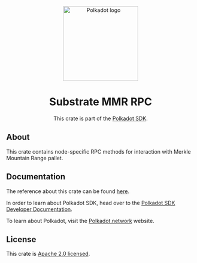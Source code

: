 <div align="center">

<img src="https://raw.githubusercontent.com/paritytech/polkadot-sdk/rzadp/readmes/docs/images/Polkadot_Logo_Horizontal_Pink_BlackOnWhite.png" alt="Polkadot logo" width="200">

# Substrate MMR RPC

This crate is part of the [Polkadot SDK](https://github.com/paritytech/polkadot-sdk/).

</div>

## About

This crate contains node-specific RPC methods for interaction with Merkle Mountain Range pallet.

## Documentation

The reference about this crate can be found [here](https://paritytech.github.io/polkadot-sdk/master/mmr_rpc).

In order to learn about Polkadot SDK, head over to the [Polkadot SDK Developer Documentation](https://paritytech.github.io/polkadot-sdk/master/polkadot_sdk_docs/index.html).

To learn about Polkadot, visit the [Polkadot.network](https://polkadot.network/) website.

## License

This crate is [Apache 2.0 licensed](https://spdx.org/licenses/Apache-2.0.html).
